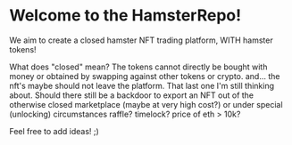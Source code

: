 # Welcome to the HamsterRepo! #

We aim to create a closed hamster NFT trading platform, WITH hamster tokens!

What does "closed" mean?
The tokens cannot directly be bought with money or obtained by swapping against other tokens or crypto.
and... the nft's maybe should not leave the platform.
That last one I'm still thinking about. Should there still be a backdoor to export an NFT out of the otherwise closed marketplace (maybe at very high cost?)
or under special (unlocking) circumstances raffle? timelock? price of eth > 10k?

Feel free to add ideas!  ;)

